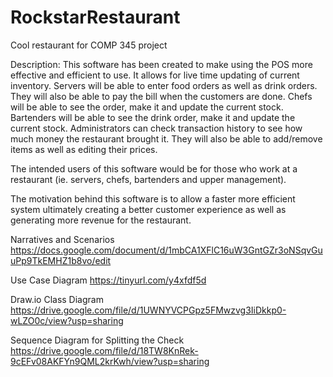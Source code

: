 # RockstarRestaurant
Cool restaurant for COMP 345 project

Description:
This software has been created to make using the POS more effective and efficient to use. It allows for live time updating of current inventory. Servers will be able to enter food orders as well as drink orders. They will also be able to pay the bill when the customers are done. Chefs will be able to see the order, make it and update the current stock. Bartenders will be able to see the drink order, make it and update the current stock. Administrators can check transaction history to see how much money the restaurant brought it. They will also be able to add/remove items as well as editing their prices.

The intended users of this software would be for those who work at a restaurant (ie. servers, chefs, bartenders and upper management).

The motivation behind this software is to allow a faster more efficient system ultimately creating a better customer experience as well as generating more revenue for the restaurant.

Narratives and Scenarios
https://docs.google.com/document/d/1mbCA1XFlC16uW3GntGZr3oNSqvGuuPp9TkEMHZ1b8vo/edit

Use Case Diagram
https://tinyurl.com/y4xfdf5d

Draw.io Class Diagram
https://drive.google.com/file/d/1UWNYVCPGpz5FMwzvg3IiDkkp0-wLZO0c/view?usp=sharing

Sequence Diagram for Splitting the Check
https://drive.google.com/file/d/18TW8KnRek-9cEFv08AKFYn9QML2krKwh/view?usp=sharing
